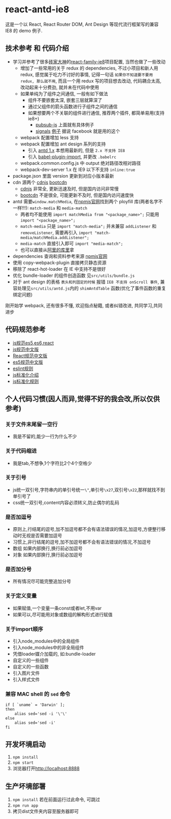 # react-antd-ie8
这是一个以 React, React Router DOM, Ant Design 等现代流行框架写的兼容 IE8 的 demo 例子.

## 技术参考 和 代码介绍
* 学习并参考了很多[砖家大神](https://github.com/brickspert)的[react-family-ie8](https://github.com/brickspert/react-family-ie8)项目配置, 当然也做了一些改动
	* 增加了一些常用的关于 redux 的 dependencies, 不过小项目和新人用 redux, 感觉属于吃力不讨好的事情, 记得一句话 `如果你不知道要不要用 redux, 那么就不用`, 而且一个用 redux 写的项目想去改动, 代码耦合太高, 改动起来十分费劲, 就并未在代码中使用
	* 如果单纯为了组件之间通信, 一般有如下做法
		* 组件不要嵌套太深, 嵌套三层就算深了
		* 通过父组件的箭头函数进行子组件之间的通信
		* 如果想要两个不关联的组件进行通信, 推荐两个插件, 都简单易用(支持 ie8+)
			* [pubsub-js](https://www.npmjs.com/package/pubsub-js) 上面就有具体例子
			* [signals](https://www.npmjs.com/package/signals) [例子](https://github.com/millermedeiros/js-signals/wiki/Examples) 据说 facebook 就是用的这个
	* webpack 配置增加 less 支持
	* webpack 配置增加 ant design 系列的支持
		* 引入 [antd 1.x](http://1x.ant.design) 本想用最新的, 但是 `2.x 不支持 IE8`
		* 引入 [babel-plugin-import](https://www.npmjs.com/package/babel-plugin-import), 并更改 `.babelrc`
	* webpack.common.config.js 中 output 绝对路径改相对路径
	* webpack-dev-server 1.x 在 IE9 以下不支持 `inline:true`
* package.json 里面 version 更新到对应小版本最新
* cdn 源两个 [cdnjs](https://cdnjs.com) [bootcdn](http://www.bootcdn.cn)
	* [cdnjs](https://cdnjs.com) 非常全, 更新迅速及时, 但是国内访问非常慢
	* [bootcdn](http://www.bootcdn.cn) 不是很全, 可能更新不及时, 但是国内访问速度快
* antd 需要`window.matchMedia`, 在[npmjs官网](https://www.npmjs.com)找到两个 ployfill 库(两者名字不一样!!!): `match-media` 和 `media-match`
	* 两者均不能使用 `import matchMedia from "<package_name>";` 只能用 `import "<package_name>";`
	* `match-media` 只是 `import "match-media";` 并未兼容 `addListener` 和 `removeListener`, 需要再引入 `import "match-media/matchMedia.addListener";`
	* `media-match` 直接引入即可 `import "media-match";`
	* 也可以直接从[阿里的库里](https://as.alipayobjects.com/g/component/??media-match/2.0.2/media.match.min.js)拿
* dependencies 查询和资料参考来源 [npmjs官网](https://www.npmjs.com)
* 使用 copy-webpack-plugin 直接拷贝静态资源
* 移除了 react-hot-loader 在 IE 中支持不是很好
* 优化 bundle-loader 的组件创造函数 见`src/utils/bundle.js`
* 对于 ant design 的表格 `表头和列固定的时候` 报错 `IE8 不支持 onScroll 事件`, 兼容处理见`src/utils/antd.js`内的 `shimAntdTable` 函数(优化了事件函数的重复绑定问题)

刚开始学 webpack, 还有很多不懂, 欢迎指点秘籍, 或者纠错改进, 共同学习,共同进步

## 代码规范参考
* [js规范es5,es6,react](https://github.com/airbnb/javascript)
* [js规范中文版](https://github.com/yuche/javascript)
* [React规范中文版](https://github.com/JasonBoy/javascript/tree/master/react)
* [es5规范中文版](https://github.com/sivan/javascript-style-guide/tree/master/es5)
* [eslint规则](http://eslint.cn/docs/rules)
* [js标准化介绍](https://standardjs.com/readme-zhcn.html)
* [js标准化规则](https://standardjs.com/rules-zhcn.html)

## 个人代码习惯(因人而异,觉得不好的我会改,所以仅供参考)
### 关于文件末尾留一空行
* 我是不留的,能少一行为什么不少
### 关于代码缩进
* 我是tab,不想争,1个字符比2个4个空格少
### 关于引号
* js统一双引号,字符串内的单引号统一`\"`,单引号`\x27`,双引号`\x22`,那样就找不到单引号了
* css统一双引号,content内容必须转义,防止偶尔的乱码
### 是否加逗号
* 原则上,行结尾的逗号,加不加逗号都不会有语法错误的情况,加逗号,方便整行移动时无视是否需要加逗号
* 习惯上,非行结尾的逗号,加不加逗号都不会有语法错误的情况,不加逗号
* 数组 如果内部换行,换行前必加逗号
* 对象 如果内部换行,换行前必加逗号
### 是否加分号
* 所有情况尽可能完整追加分号
### 关于定义变量
* 如果赋值,一个变量一条const或者let,不用var
* 如果可以,尽可能用对象或数组的解构形式进行赋值
### 关于import顺序
* 引入node_modules中的全局组件
* 引入node_modules中的非全局组件
* 凭借loader媒介加载的, 如:bundle-loader
* 自定义的一些组件
* 自定义的一些函数
* 引入图片文件
* 引入样式文件
### 兼容 MAC shell 的 `sed` 命令
```shell
if [ `uname` = 'Darwin' ];
then
	alias sed='sed -i '\'\'
else
	alias sed='sed -i'
fi
```

## 开发坏境启动
1. `npm install`
2. `npm start`
3. 浏览器打开[http://localhost:8888](http://localhost:8888)

## 生产坏境部署
1. `npm install` 若在前面运行过此命令, 可跳过
2. `npm run app`
3. 拷贝dist文件夹内容至服务器即可